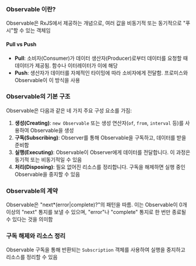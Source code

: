 ### Observable 이란?

Observable은 RxJS에서 제공하는 개념으로, 여러 값을 비동기적 또는 동기적으로 "푸시"할 수 있는 객체임

#### Pull vs Push

- **Pull**: 소비자(Consumer)가 데이터 생산자(Producer)로부터 데이터를 요청할 때 데이터가 제공됨. 함수나 이터레이터가 이에 해당
- **Push**: 생산자가 데이터를 자체적인 타이밍에 따라 소비자에게 전달함. 프로미스와 Observable이 이 방식을 사용

### Observable의 기본 구조

Observable은 다음과 같은 네 가지 주요 구성 요소를 가짐:

1. **생성(Creating)**: `new Observable` 또는 생성 연산자(`of`, `from`, `interval` 등)를 사용하여 Observable을 생성
2. **구독(Subscribing)**: Observer를 통해 Observable을 구독하고, 데이터를 받을 준비함
3. **실행(Executing)**: Observable이 Observer에게 데이터를 전달합니다. 이 과정은 동기적 또는 비동기적일 수 있음
4. **처리(Disposing)**: 필요 없어진 리소스를 정리합니다. 구독을 해제하면 실행 중인 Observable을 중지할 수 있음

### Observable의 계약

Observable은 "next*(error|complete)?"의 패턴을 따름. 이는 Observable이 0개 이상의 "next" 통지를 보낼 수 있으며, "error"나 "complete" 통지로 한 번만 종료될 수 있다는 것을 의미함

### 구독 해제와 리소스 정리

Observable 구독을 통해 반환되는 `Subscription` 객체를 사용하여 실행을 중지하고 리소스를 정리할 수 있음
